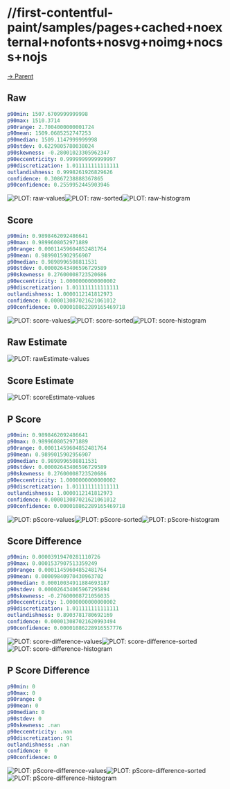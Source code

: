 
# //first-contentful-paint/samples/pages+cached+noexternal+nofonts+nosvg+noimg+nocss+nojs

[→ Parent](../..)


## Raw


```yaml
p90min: 1507.6709999999998
p90max: 1510.3714
p90range: 2.7004000000001724
p90mean: 1509.0685252747253
p90median: 1509.1147999999998
p90stdev: 0.6229805780038024
p90skewness: -0.28001023305962347
p90eccentricity: 0.9999999999999997
p90discretization: 1.011111111111111
outlandishness: 0.9998261926829626
confidence: 0.30867238888367865
p90confidence: 0.2559952445903946

```

![PLOT: raw-values](./raw/values.svg)![PLOT: raw-sorted](./raw/sorted.svg)![PLOT: raw-histogram](./raw/histogram.svg)
## Score


```yaml
p90min: 0.9898462092486641
p90max: 0.9899608052971889
p90range: 0.00011459604852481764
p90mean: 0.9899015902956907
p90median: 0.9898996508811531
p90stdev: 0.00002643406596729589
p90skewness: 0.27600008723520686
p90eccentricity: 1.0000000000000002
p90discretization: 1.011111111111111
outlandishness: 1.0000112141812973
confidence: 0.000013087021621061012
p90confidence: 0.000010862289165469718

```

![PLOT: score-values](./score/values.svg)![PLOT: score-sorted](./score/sorted.svg)![PLOT: score-histogram](./score/histogram.svg)
## Raw Estimate

![PLOT: rawEstimate-values](./rawEstimate/values.svg)
## Score Estimate

![PLOT: scoreEstimate-values](./scoreEstimate/values.svg)
## P Score


```yaml
p90min: 0.9898462092486641
p90max: 0.9899608052971889
p90range: 0.00011459604852481764
p90mean: 0.9899015902956907
p90median: 0.9898996508811531
p90stdev: 0.00002643406596729589
p90skewness: 0.27600008723520686
p90eccentricity: 1.0000000000000002
p90discretization: 1.011111111111111
outlandishness: 1.0000112141812973
confidence: 0.000013087021621061012
p90confidence: 0.000010862289165469718

```

![PLOT: pScore-values](./pScore/values.svg)![PLOT: pScore-sorted](./pScore/sorted.svg)![PLOT: pScore-histogram](./pScore/histogram.svg)
## Score Difference


```yaml
p90min: 0.00003919470281110726
p90max: 0.0001537907513359249
p90range: 0.00011459604852481764
p90mean: 0.00009840970430963702
p90median: 0.00010034911884693187
p90stdev: 0.000026434065967295894
p90skewness: -0.27600008721056035
p90eccentricity: 1.0000000000000002
p90discretization: 1.011111111111111
outlandishness: 0.8903781780692169
confidence: 0.000013087021620993494
p90confidence: 0.00001086228916557776

```

![PLOT: score-difference-values](./score-difference/values.svg)![PLOT: score-difference-sorted](./score-difference/sorted.svg)![PLOT: score-difference-histogram](./score-difference/histogram.svg)
## P Score Difference


```yaml
p90min: 0
p90max: 0
p90range: 0
p90mean: 0
p90median: 0
p90stdev: 0
p90skewness: .nan
p90eccentricity: .nan
p90discretization: 91
outlandishness: .nan
confidence: 0
p90confidence: 0

```

![PLOT: pScore-difference-values](./pScore-difference/values.svg)![PLOT: pScore-difference-sorted](./pScore-difference/sorted.svg)![PLOT: pScore-difference-histogram](./pScore-difference/histogram.svg)